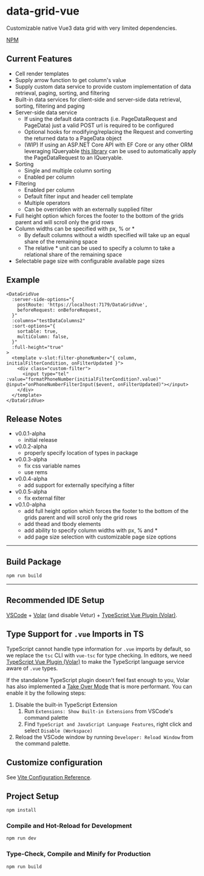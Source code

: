 # data-grid-vue

Customizable native Vue3 data grid with very limited dependencies.

[NPM](https://www.npmjs.com/package/data-grid-vue)

## Current Features

* Cell render templates
* Supply arrow function to get column's value
* Supply custom data service to provide custom implementation of data retrieval, paging, sorting, and filtering
* Built-in data services for client-side and server-side data retrieval, sorting, filtering and paging
* Server-side data service
  * If using the default data contracts (i.e. PageDataRequest and PageData) just a valid POST url is required to be configured
  * Optional hooks for modifying/replacing the Request and converting the returned data to a PageData object
  * (WIP) If using an ASP.NET Core API with EF Core or any other ORM leveraging IQueryable [this library](https://github.com/nruffing/data-grid-vue-dotnet) can be used to automatically apply the PageDataRequest to an IQueryable.
* Sorting
  * Single and multiple column sorting
  * Enabled per column
* Filtering
  * Enabled per column
  * Default filter input and header cell template
  * Multiple operators
  * Can be overridden with an externally supplied filter
* Full height option which forces the footer to the bottom of the grids parent and will scroll only the grid rows
* Column widths can be specified with px, % or *
  * By default columns without a width specified will take up an equal share of the remaining space
  * The relative * unit can be used to specify a column to take a relational share of the remaining space
* Selectable page size with configurable available page sizes

## Example

```vue
<DataGridVue
  :server-side-options="{
    postRoute: 'https://localhost:7179/DataGridVue',
    beforeRequest: onBeforeRequest,
  }"
  :columns="testDataColumns2"
  :sort-options="{
    sortable: true,
    multiColumn: false,
  }"
  :full-height="true"
>
  <template v-slot:filter-phoneNumber="{ column, initialFilterCondition, onFilterUpdated }">
    <div class="custom-filter">
      <input type="tel" :value="formatPhoneNumber(initialFilterCondition?.value)" @input="onPhoneNumberFilterInput($event, onFilterUpdated)"></input>
    </div>
  </template>
</DataGridVue>
```

## Release Notes
 * v0.0.1-alpha
   * initial release
 * v0.0.2-alpha
   * properly specify location of types in package
 * v0.0.3-alpha
   * fix css variable names
   * use rems
 * v0.0.4-alpha
   * add support for externally specifying a filter
 * v0.0.5-alpha
   * fix external filter
 * v0.1.0-alpha
   * add full height option which forces the footer to the bottom of the grids parent and will scroll only the grid rows
   * add thead and tbody elements
   * add ability to specify column widths with px, % and *
   * add page size selection with customizable page size options
________________________________________

## Build Package

```sh
npm run build
```
________________________________________

## Recommended IDE Setup

[VSCode](https://code.visualstudio.com/) + [Volar](https://marketplace.visualstudio.com/items?itemName=Vue.volar) (and disable Vetur) + [TypeScript Vue Plugin (Volar)](https://marketplace.visualstudio.com/items?itemName=Vue.vscode-typescript-vue-plugin).

## Type Support for `.vue` Imports in TS

TypeScript cannot handle type information for `.vue` imports by default, so we replace the `tsc` CLI with `vue-tsc` for type checking. In editors, we need [TypeScript Vue Plugin (Volar)](https://marketplace.visualstudio.com/items?itemName=Vue.vscode-typescript-vue-plugin) to make the TypeScript language service aware of `.vue` types.

If the standalone TypeScript plugin doesn't feel fast enough to you, Volar has also implemented a [Take Over Mode](https://github.com/johnsoncodehk/volar/discussions/471#discussioncomment-1361669) that is more performant. You can enable it by the following steps:

1. Disable the built-in TypeScript Extension
    1) Run `Extensions: Show Built-in Extensions` from VSCode's command palette
    2) Find `TypeScript and JavaScript Language Features`, right click and select `Disable (Workspace)`
2. Reload the VSCode window by running `Developer: Reload Window` from the command palette.

## Customize configuration

See [Vite Configuration Reference](https://vitejs.dev/config/).

## Project Setup

```sh
npm install
```

### Compile and Hot-Reload for Development

```sh
npm run dev
```

### Type-Check, Compile and Minify for Production

```sh
npm run build
```
